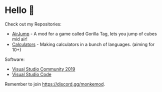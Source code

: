 # Hello :wave:

Check out my Repositories:
- [AirJump](https://github.com/fchb1239/AirJump) - A mod for a game called Gorilla Tag, lets you jump of cubes mid air!
- [Calculators](https://github.com/fchb1239/Calculators) - Making calculators in a bunch of languages. (aiming for 10+)

Software:
- [Visual Studio Community 2019](https://visualstudio.microsoft.com/downloads/)
- [Visual Studio Code](https://code.visualstudio.com/download)

Remember to join https://discord.gg/monkemod.
